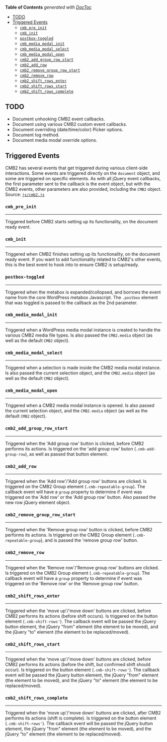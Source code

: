 <!-- START doctoc generated TOC please keep comment here to allow auto update -->
<!-- DON'T EDIT THIS SECTION, INSTEAD RE-RUN doctoc TO UPDATE -->
**Table of Contents**  *generated with [DocToc](https://github.com/thlorenz/doctoc)*

- [TODO](#todo)
- [Triggered Events](#triggered-events)
  - [`cmb_pre_init`](#cmb_pre_init)
  - [`cmb_init`](#cmb_init)
  - [`postbox-toggled`](#postbox-toggled)
  - [`cmb_media_modal_init`](#cmb_media_modal_init)
  - [`cmb_media_modal_select`](#cmb_media_modal_select)
  - [`cmb_media_modal_open`](#cmb_media_modal_open)
  - [`cmb2_add_group_row_start`](#cmb2_add_group_row_start)
  - [`cmb2_add_row`](#cmb2_add_row)
  - [`cmb2_remove_group_row_start`](#cmb2_remove_group_row_start)
  - [`cmb2_remove_row`](#cmb2_remove_row)
  - [`cmb2_shift_rows_enter`](#cmb2_shift_rows_enter)
  - [`cmb2_shift_rows_start`](#cmb2_shift_rows_start)
  - [`cmb2_shift_rows_complete`](#cmb2_shift_rows_complete)

<!-- END doctoc generated TOC please keep comment here to allow auto update -->

## TODO

* Document unhooking CMB2 event callbacks.
* Document using various CMB2 custom event callbacks.
* Document overriding (date/time/color) Picker options.
* Document log method.
* Document media modal override options.

## Triggered Events

CMB2 has several events that get triggered during various client-side interactions. Some events are triggered directly on the `document` object, and some are triggered on specific elements. As with all jQuery event callbacks, the first parameter sent to the callback is the event object, but with the CMB2 events, other parameters are also provided, including the `CMB2` object. Source: [`js/cmb2.js`](https://github.com/CMB2/CMB2/blob/229213a241a1c049c5ba1c47aa176823ea6a9b21/js/cmb2.js#L1027-L1037)

### `cmb_pre_init`
____
Triggered before CMB2 starts setting up its functionality, on the document ready event.

### `cmb_init`
____
Triggered when CMB2 finishes setting up its functionality, on the document ready event. If you want to add functionality related to CMB2's other events, this is the best event to hook into to ensure CMB2 is setup/ready.

### `postbox-toggled`
____
Triggered when the metabox is expanded/collopsed, and borrows the event name from the core WordPress metabox Javascript. The `.postbox` element that was toggled is passed to the callback as the 2nd parameter.

### `cmb_media_modal_init`
____
Triggered when a WordPress media modal instance is created to handle the various CMB2 media file types. Is also passed the `CMB2.media` object (as well as the default `CMB2` object).

### `cmb_media_modal_select`
____
Triggered when a selection is made inside the CMB2 media modal instance. Is also passed the current selection object, and the `CMB2.media` object (as well as the default `CMB2` object).

### `cmb_media_modal_open`
____
Triggered when a CMB2 media modal instance is opened. Is also passed the current selection object, and the `CMB2.media` object (as well as the default `CMB2` object).

### `cmb2_add_group_row_start`
____
Triggered when the 'Add group row' button is clicked, before CMB2 performs its actions. Is triggered on the 'add group row' buton  (`.cmb-add-group-row`), as well as passed that button element.

### `cmb2_add_row`
____
Triggered when the 'Add row'/'Add group row' buttons are clicked. Is triggered on the CMB2 Group element (`.cmb-repeatable-group`). The callback event will have a `group` property to determine if event was triggered on the 'Add row' or the 'Add group row' button. Also passed the new row jQuery element object.

### `cmb2_remove_group_row_start`
____
Triggered when the 'Remove group row' button is clicked, before CMB2 performs its actions. Is triggered on the CMB2 Group element (`.cmb-repeatable-group`), and is passed the 'remove group row' button.

### `cmb2_remove_row`
____
Triggered when the 'Remove row'/'Remove group row' buttons are clicked. Is triggered on the CMB2 Group element (`.cmb-repeatable-group`). The callback event will have a `group` property to determine if event was triggered on the 'Remove row' or the 'Remove group row' button.

### `cmb2_shift_rows_enter`
____
Triggered when the 'move up'/'move down' buttons are clicked, before CMB2 performs its actions (before shift occurs). Is triggered on the button element (`.cmb-shift-rows'`). The callback event will be passed the jQuery button element, the jQuery "from" element (the element to be moved), and the jQuery "to" element (the element to be replaced/moved).

### `cmb2_shift_rows_start`
____
Triggered when the 'move up'/'move down' buttons are clicked, before CMB2 performs its actions (before the shift, but confirmed shift should occur). Is triggered on the button element (`.cmb-shift-rows'`). The callback event will be passed the jQuery button element, the jQuery "from" element (the element to be moved), and the jQuery "to" element (the element to be replaced/moved).

### `cmb2_shift_rows_complete`
____
Triggered when the 'move up'/'move down' buttons are clicked, after CMB2 performs its actions (shift is complete). Is triggered on the button element (`.cmb-shift-rows'`). The callback event will be passed the jQuery button element, the jQuery "from" element (the element to be moved), and the jQuery "to" element (the element to be replaced/moved).
